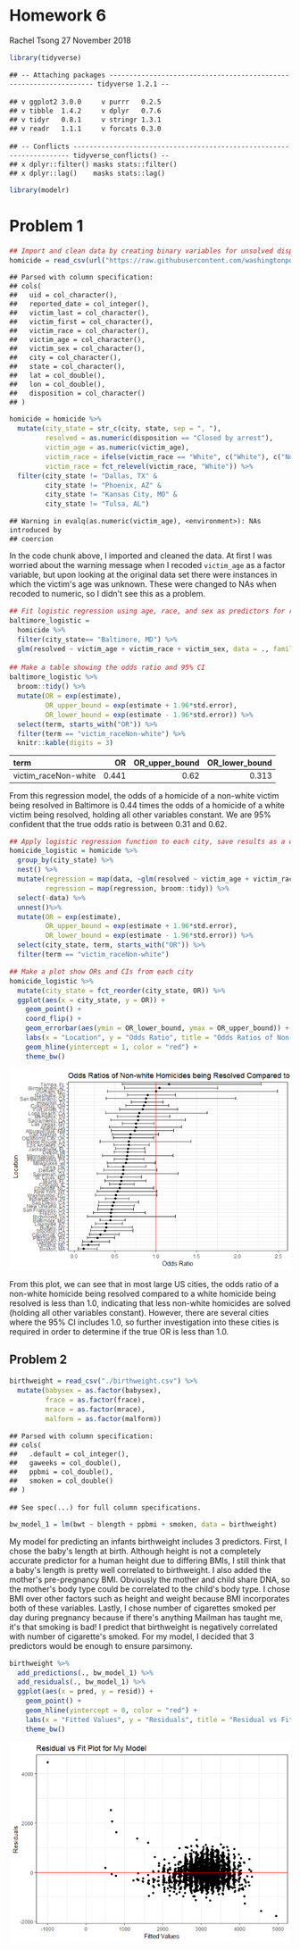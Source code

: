 Homework 6
================
Rachel Tsong
27 November 2018

``` r
library(tidyverse)
```

    ## -- Attaching packages ------------------------------------------------------------------ tidyverse 1.2.1 --

    ## v ggplot2 3.0.0     v purrr   0.2.5
    ## v tibble  1.4.2     v dplyr   0.7.6
    ## v tidyr   0.8.1     v stringr 1.3.1
    ## v readr   1.1.1     v forcats 0.3.0

    ## -- Conflicts --------------------------------------------------------------------- tidyverse_conflicts() --
    ## x dplyr::filter() masks stats::filter()
    ## x dplyr::lag()    masks stats::lag()

``` r
library(modelr)
```

Problem 1
=========

``` r
## Import and clean data by creating binary variables for unsolved dispositions and race, filter out irrelevant cities
homicide = read_csv(url("https://raw.githubusercontent.com/washingtonpost/data-homicides/master/homicide-data.csv")) 
```

    ## Parsed with column specification:
    ## cols(
    ##   uid = col_character(),
    ##   reported_date = col_integer(),
    ##   victim_last = col_character(),
    ##   victim_first = col_character(),
    ##   victim_race = col_character(),
    ##   victim_age = col_character(),
    ##   victim_sex = col_character(),
    ##   city = col_character(),
    ##   state = col_character(),
    ##   lat = col_double(),
    ##   lon = col_double(),
    ##   disposition = col_character()
    ## )

``` r
homicide = homicide %>%
  mutate(city_state = str_c(city, state, sep = ", "),
         resolved = as.numeric(disposition == "Closed by arrest"),
         victim_age = as.numeric(victim_age),
         victim_race = ifelse(victim_race == "White", c("White"), c("Non-white")),
         victim_race = fct_relevel(victim_race, "White")) %>%
  filter(city_state != "Dallas, TX" & 
         city_state != "Phoenix, AZ" & 
         city_state != "Kansas City, MO" & 
         city_state != "Tulsa, AL")
```

    ## Warning in evalq(as.numeric(victim_age), <environment>): NAs introduced by
    ## coercion

In the code chunk above, I imported and cleaned the data. At first I was worried about the warning message when I recoded `victim_age` as a factor variable, but upon looking at the original data set there were instances in which the victim's age was unknown. These were changed to NAs when recoded to numeric, so I didn't see this as a problem.

``` r
## Fit logistic regression using age, race, and sex as predictors for resolved
baltimore_logistic = 
  homicide %>% 
  filter(city_state== "Baltimore, MD") %>%
  glm(resolved ~ victim_age + victim_race + victim_sex, data = ., family = binomial()) 

## Make a table showing the odds ratio and 95% CI 
baltimore_logistic %>%  
  broom::tidy() %>% 
  mutate(OR = exp(estimate),
         OR_upper_bound = exp(estimate + 1.96*std.error),
         OR_lower_bound = exp(estimate - 1.96*std.error)) %>%
  select(term, starts_with("OR")) %>%
  filter(term == "victim_raceNon-white") %>%
  knitr::kable(digits = 3)
```

| term                  |     OR|  OR\_upper\_bound|  OR\_lower\_bound|
|:----------------------|------:|-----------------:|-----------------:|
| victim\_raceNon-white |  0.441|              0.62|             0.313|

From this regression model, the odds of a homicide of a non-white victim being resolved in Baltimore is 0.44 times the odds of a homicide of a white victim being resolved, holding all other variables constant. We are 95% confident that the true odds ratio is between 0.31 and 0.62.

``` r
## Apply logistic regression function to each city, save results as a dataframe showing ORs and 95% CIs
homicide_logistic = homicide %>%
  group_by(city_state) %>%
  nest() %>%  
  mutate(regression = map(data, ~glm(resolved ~ victim_age + victim_race + victim_sex, data = ., family = binomial())),
         regression = map(regression, broom::tidy)) %>% 
  select(-data) %>%
  unnest()%>% 
  mutate(OR = exp(estimate),
         OR_upper_bound = exp(estimate + 1.96*std.error),
         OR_lower_bound = exp(estimate - 1.96*std.error)) %>%
  select(city_state, term, starts_with("OR")) %>%
  filter(term == "victim_raceNon-white") 
```

``` r
## Make a plot show ORs and CIs from each city
homicide_logistic %>%
  mutate(city_state = fct_reorder(city_state, OR)) %>%
  ggplot(aes(x = city_state, y = OR)) +
    geom_point() +
    coord_flip() +
    geom_errorbar(aes(ymin = OR_lower_bound, ymax = OR_upper_bound)) +
    labs(x = "Location", y = "Odds Ratio", title = "Odds Ratios of Non-white Homicides being Resolved Compared to White Homicides") +
    geom_hline(yintercept = 1, color = "red") +
    theme_bw() 
```

![](p8105_hw6_rt2712_files/figure-markdown_github/unnamed-chunk-5-1.png)

From this plot, we can see that in most large US cities, the odds ratio of a non-white homicide being resolved compared to a white homicide being resolved is less than 1.0, indicating that less non-white homicides are solved (holding all other variables constant). However, there are several cities where the 95% CI includes 1.0, so further investigation into these cities is required in order to determine if the true OR is less than 1.0.

Problem 2
---------

``` r
birthweight = read_csv("./birthweight.csv") %>%
  mutate(babysex = as.factor(babysex),
         frace = as.factor(frace),
         mrace = as.factor(mrace),
         malform = as.factor(malform)) 
```

    ## Parsed with column specification:
    ## cols(
    ##   .default = col_integer(),
    ##   gaweeks = col_double(),
    ##   ppbmi = col_double(),
    ##   smoken = col_double()
    ## )

    ## See spec(...) for full column specifications.

``` r
bw_model_1 = lm(bwt ~ blength + ppbmi + smoken, data = birthweight)
```

My model for predicting an infants birthweight includes 3 predictors. First, I chose the baby's length at birth. Although height is not a completely accurate predictor for a human height due to differing BMIs, I still think that a baby's length is pretty well correlated to birthweight. I also added the mother's pre-pregnancy BMI. Obviously the mother and child share DNA, so the mother's body type could be correlated to the child's body type. I chose BMI over other factors such as height and weight because BMI incorporates both of these variables. Lastly, I chose number of cigarettes smoked per day during pregnancy because if there's anything Mailman has taught me, it's that smoking is bad! I predict that birthweight is negatively correlated with number of cigarette's smoked. For my model, I decided that 3 predictors would be enough to ensure parsimony.

``` r
birthweight %>%
  add_predictions(., bw_model_1) %>%
  add_residuals(., bw_model_1) %>%
  ggplot(aes(x = pred, y = resid)) + 
    geom_point() +
    geom_hline(yintercept = 0, color = "red") +
    labs(x = "Fitted Values", y = "Residuals", title = "Residual vs Fit Plot for My Model") +
    theme_bw()
```

![](p8105_hw6_rt2712_files/figure-markdown_github/unnamed-chunk-8-1.png)
